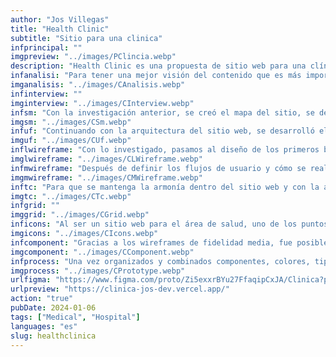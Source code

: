 ```yaml
---
author: "Jos Villegas"
title: "Health Clinic"
subtitle: "Sitio para una clinica"
infprincipal: ""
imgpreview: "../images/PClincia.webp"
description: "Health Clinic es una propuesta de sitio web para una clínica en la que se muestra información detallada sobre los servicios que ofrece y quiénes son los especialistas a cargo de la atención, las especialidaes que brindan e información complementaria sobre la clínica."
infanalisi: "Para tener una mejor visión del contenido que es más importante y cómo se distribuiría mejor por las secciones o páginas, se exploraron otras plataformas que ofrecen servicios similares a la propuesta, comparando los puntos clave y repetidos entre cada uno de estos:"
imganalisis: "../images/CAnalisis.webp"
infinterview: ""
imginterview: "../images/CInterview.webp"
infsm: "Con la investigación anterior, se creó el mapa del sitio, se definieron las opciones de navegación más relevantes, entre las que tenemos: Inicio, Sobre Nosotros, Servicios, Especialidades, Personal Médico y Cita Online, teniendo en cuenta que cada uno proporcionaría la información más relevante para su fácil navegación."
imgsm: "../images/CSm.webp"
infuf: "Continuando con la arquitectura del sitio web, se desarrolló el flujo de tareas que los usuarios tendrían que realizar. Estos pasos identifican y consideran cómo cada tarea está conectada entre sí para facilitar la navegación dentro de la plataforma."
imguf: "../images/CUf.webp"
inflwireframe: "Con lo investigado, pasamos al diseño de los primeros bocetos y verificamos que se están cumpliendo los flujos y la navegación requerida dentro del sitio web."
imglwireframe: "../images/CLWireframe.webp"
infmwireframe: "Después de definir los flujos de usuario y cómo se realizó la navegación principal, comenzamos con el diseño de los primeros wireframes de fidelidad media para tener una mejor visión de cómo se pensaba la idea de las vistas:"
imgmwireframe: "../images/CMWireframe.webp"
inftc: "Para que se mantenga la armonía dentro del sitio web y con la ayuda de la investigación en plataformas similares, se definieron los colores y la tipografía utilizada en todo el sitio web."
imgtc: "../images/CTc.webp"
infgrid: ""
imggrid: "../images/CGrid.webp"
inficons: "Al ser un sitio web para el área de salud, uno de los puntos clave fueron los íconos, los cuales tenian que explicar que hace la opción ya sea si presentaban un título o párrafo acompañado"
imgicons: "../images/CIcons.webp"
infcomponent: "Gracias a los wireframes de fidelidad media, fue posible encontrar secciones donde ciertos puntos eran repetitivos y tenían estados, por lo tanto, se crearon componentes que ayudarán a que el diseño sea más rápido y su desarrollo futuro más factible."
imgcomponent: "../images/CComponent.webp"
infprocess: "Una vez organizados y combinados componentes, colores, tipografía, imágenes, etc., se podría realizar el diseño final de cada página y sección del sitio web."
imgprocess: "../images/CPrototype.webp"
urlfigma: "https://www.figma.com/proto/Zi5exxrBYu27FfaqipCxJA/Clinica?page-id=1%3A4&node-id=1-33&viewport=299%2C477%2C0.02&t=R4j4Nfh34YDmaouh-9&scaling=scale-down&content-scaling=fixed&starting-point-node-id=1%3A33&show-proto-sidebar=1"
urlpreview: "https://clinica-jos-dev.vercel.app/"
action: "true"
pubDate: 2024-01-06
tags: ["Medical", "Hospital"]
languages: "es"
slug: healthclinica
---
```

